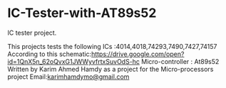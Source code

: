 # IC-Tester-with-AT89s52

IC tester project.

This projects tests the following ICs :4014,4018,74293,7490,7427,74157
According to this schematic:https://drive.google.com/open?id=1QnX5n_62oQvxG1JWWyvfrtxSuvOdS-hc
Micro-controller : At89s52
Written by Karim Ahmed Hamdy as a project for the Micro-processors project
Email:karimhamdymo@gmail.com
